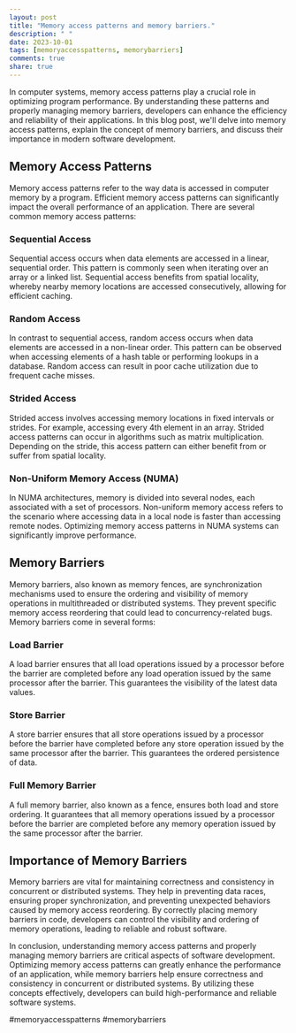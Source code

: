 ```yaml
---
layout: post
title: "Memory access patterns and memory barriers."
description: " "
date: 2023-10-01
tags: [memoryaccesspatterns, memorybarriers]
comments: true
share: true
---
```


In computer systems, memory access patterns play a crucial role in optimizing program performance. By understanding these patterns and properly managing memory barriers, developers can enhance the efficiency and reliability of their applications. In this blog post, we'll delve into memory access patterns, explain the concept of memory barriers, and discuss their importance in modern software development.

## Memory Access Patterns

Memory access patterns refer to the way data is accessed in computer memory by a program. Efficient memory access patterns can significantly impact the overall performance of an application. There are several common memory access patterns:

### Sequential Access
Sequential access occurs when data elements are accessed in a linear, sequential order. This pattern is commonly seen when iterating over an array or a linked list. Sequential access benefits from spatial locality, whereby nearby memory locations are accessed consecutively, allowing for efficient caching.

### Random Access
In contrast to sequential access, random access occurs when data elements are accessed in a non-linear order. This pattern can be observed when accessing elements of a hash table or performing lookups in a database. Random access can result in poor cache utilization due to frequent cache misses.

### Strided Access
Strided access involves accessing memory locations in fixed intervals or strides. For example, accessing every 4th element in an array. Strided access patterns can occur in algorithms such as matrix multiplication. Depending on the stride, this access pattern can either benefit from or suffer from spatial locality.

### Non-Uniform Memory Access (NUMA)
In NUMA architectures, memory is divided into several nodes, each associated with a set of processors. Non-uniform memory access refers to the scenario where accessing data in a local node is faster than accessing remote nodes. Optimizing memory access patterns in NUMA systems can significantly improve performance.

## Memory Barriers

Memory barriers, also known as memory fences, are synchronization mechanisms used to ensure the ordering and visibility of memory operations in multithreaded or distributed systems. They prevent specific memory access reordering that could lead to concurrency-related bugs. Memory barriers come in several forms:

### Load Barrier
A load barrier ensures that all load operations issued by a processor before the barrier are completed before any load operation issued by the same processor after the barrier. This guarantees the visibility of the latest data values.

### Store Barrier
A store barrier ensures that all store operations issued by a processor before the barrier have completed before any store operation issued by the same processor after the barrier. This guarantees the ordered persistence of data.

### Full Memory Barrier
A full memory barrier, also known as a fence, ensures both load and store ordering. It guarantees that all memory operations issued by a processor before the barrier are completed before any memory operation issued by the same processor after the barrier.

## Importance of Memory Barriers

Memory barriers are vital for maintaining correctness and consistency in concurrent or distributed systems. They help in preventing data races, ensuring proper synchronization, and preventing unexpected behaviors caused by memory access reordering. By correctly placing memory barriers in code, developers can control the visibility and ordering of memory operations, leading to reliable and robust software.

In conclusion, understanding memory access patterns and properly managing memory barriers are critical aspects of software development. Optimizing memory access patterns can greatly enhance the performance of an application, while memory barriers help ensure correctness and consistency in concurrent or distributed systems. By utilizing these concepts effectively, developers can build high-performance and reliable software systems.

#memoryaccesspatterns #memorybarriers